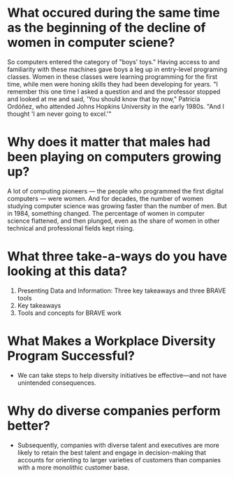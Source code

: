 # What occured during the same time as the beginning of the decline of women in computer sciene?

So computers entered the category of "boys' toys." Having access to and familiarity with these machines gave boys a leg up in entry-level programing classes. Women in these classes were learning programming for the first time, while men were honing skills they had been developing for years. "I remember this one time I asked a question and and the professor stopped and looked at me and said, 'You should know that by now," Patricia Ordóñez, who attended Johns Hopkins University in the early 1980s. "And I thought 'I am never going to excel.'"

# Why does it matter that males had been playing on computers growing up?

A lot of computing pioneers — the people who programmed the first digital computers — were women. And for decades, the number of women studying computer science was growing faster than the number of men. But in 1984, something changed. The percentage of women in computer science flattened, and then plunged, even as the share of women in other technical and professional fields kept rising.

# What three take-a-ways do you have looking at this data?

1. Presenting Data and Information: Three key takeaways and three BRAVE tools
2. Key takeaways
3. Tools and concepts for BRAVE work

# What Makes a Workplace Diversity Program Successful?

- We can take steps to help diversity initiatives be effective—and not have unintended consequences.

# Why do diverse companies perform better?

- Subsequently, companies with diverse talent and executives are more likely to retain the best talent and engage in decision-making that accounts for orienting to larger varieties of customers than companies with a more monolithic customer base.

